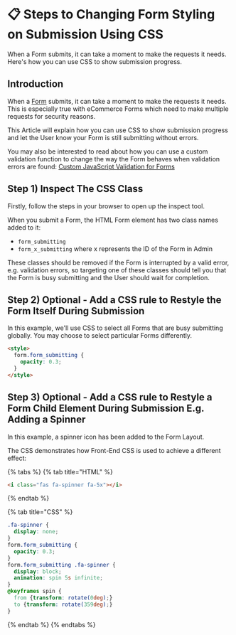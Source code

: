 # 📋 Steps to Changing Form Styling on Submission Using CSS

When a Form submits, it can take a moment to make the requests it needs. Here's how you can use CSS to show submission progress.

## Introduction

When a [Form](/cms/forms/quickstart-forms.md) submits, it can take a moment to make the requests it needs. This is especially true with eCommerce Forms which need to make multiple requests for security reasons.

This Article will explain how you can use CSS to show submission progress and let the User know your Form is still submitting without errors.

You may also be interested to read about how you can use a custom validation function to change the way the Form behaves when validation errors are found: [Custom JavaScript Validation for Forms](/cms/forms/go-further-forms/custom-javascript-validation-for-forms.md)

## Step 1) Inspect The CSS Class

Firstly, follow the steps in your browser to open up the inspect tool.

When you submit a Form, the HTML Form element has two class names added to it:

* `form_submitting`
* `form_x_submitting` where x represents the ID of the Form in Admin

These classes should be removed if the Form is interrupted by a valid error, e.g. validation errors, so targeting one of these classes should tell you that the Form is busy submitting and the User should wait for completion.

## Step 2) Optional - Add a CSS rule to Restyle the Form Itself During Submission

In this example, we'll use CSS to select all Forms that are busy submitting globally. You may choose to select particular Forms differently.

```html
<style>
  form.form_submitting {
    opacity: 0.3;
  }
</style>
```

## Step 3) Optional - Add a CSS rule to Restyle a Form Child Element During Submission E.g. Adding a Spinner

In this example, a spinner icon has been added to the Form Layout.

The CSS demonstrates how Front-End CSS is used to achieve a different effect:

{% tabs %}
{% tab title="HTML" %}
```html
<i class="fas fa-spinner fa-5x"></i>
```
{% endtab %}

{% tab title="CSS" %}
```css
.fa-spinner {
  display: none;
}
form.form_submitting {
  opacity: 0.3;
}
form.form_submitting .fa-spinner {
  display: block;
  animation: spin 5s infinite;
}
@keyframes spin {
  from {transform: rotate(0deg);}
  to {transform: rotate(359deg);}
}
```
{% endtab %}
{% endtabs %}
